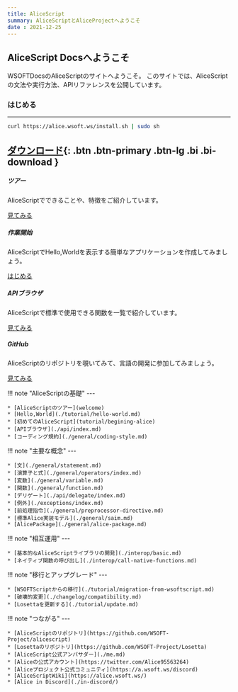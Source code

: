 ```yaml
---
title: AliceScript
summary: AliceScriptとAliceProjectへようこそ
date : 2021-12-25
---
```


## AliceScript Docsへようこそ
WSOFTDocsのAliceScriptのサイトへようこそ。
このサイトでは、AliceScriptの文法や実行方法、APIリファレンスを公開しています。

### はじめる

---

```sh title="シェル"
curl https://alice.wsoft.ws/install.sh | sudo sh
```

[ ダウンロード](./download.md){: .btn .btn-primary .btn-lg .bi .bi-download }
---

<div class="row">
  <div class="col-sm-6">
    <div class="card">
      <div class="card-body">
        <h5 class="card-title">ツアー</h5>
        <p class="card-text">AliceScriptでできることや、特徴をご紹介しています。</p>
        <a href="welcome" class="btn btn-primary"><i class="bi bi-book"></i> 見てみる</a>
      </div>
    </div>
  </div>
  <div class="col-sm-6">
    <div class="card">
      <div class="card-body">
        <h5 class="card-title">作業開始</h5>
        <p class="card-text">AliceScriptでHello,Worldを表示する簡単なアプリケーションを作成してみましょう。</p>
        <a href="./tutorial/hello-world.md" class="btn btn-success"><i class="bi bi-play"></i> はじめる</a>
      </div>
    </div>
  </div>
  <div class="col-sm-6">
    <div class="card">
      <div class="card-body">
        <h5 class="card-title">APIブラウザ</h5>
        <p class="card-text">AliceScriptで標準で使用できる関数を一覧で紹介しています。</p>
        <a href="./tutorial/hello-world.md" class="btn btn-primary"><i class="bi bi-book"></i> 見てみる</a>
      </div>
    </div>
  </div>
  <div class="col-sm-6">
    <div class="card">
      <div class="card-body">
        <h5 class="card-title">GitHub</h5>
        <p class="card-text">AliceScriptのリポジトリを覗いてみて、言語の開発に参加してみましょう。</p>
        <a href="./tutorial/hello-world.md" class="btn btn-dark"><i class="bi bi-github"></i> 見てみる</a>
      </div>
    </div>
  </div>
</div>

!!! note "AliceScriptの基礎"
    ---
    
    * [AliceScriptのツアー](welcome)
    * [Hello,World](./tutorial/hello-world.md)
    * [初めてのAliceScript](tutorial/begining-alice)
    * [APIブラウザ](./api/index.md)
    * [コーディング規約](./general/coding-style.md)

!!! note "主要な概念"
    ---

    * [文](./general/statement.md)
    * [演算子と式](./general/operators/index.md)
    * [変数](./general/variable.md)
    * [関数](./general/function.md)
    * [デリゲート](./api/delegate/index.md)
    * [例外](./exceptions/index.md)
    * [前処理指令](./general/preprocessor-directive.md)
    * [標準Alice実装モデル](./general/saim.md)
    * [AlicePackage](./general/alice-package.md)

!!! note "相互運用"
    ---

    * [基本的なAliceScriptライブラリの開発](./interop/basic.md)
    * [ネイティブ関数の呼び出し](./interop/call-native-functions.md)

!!! note "移行とアップグレード"
    ---
    
    * [WSOFTScriptからの移行](./tutorial/migration-from-wsoftscript.md)
    * [破壊的変更](./changelog/compatibility.md)
    * [Losettaを更新する](./tutorial/update.md)

!!! note "つながる"
    ---

    * [AliceScriptのリポジトリ](https://github.com/WSOFT-Project/alicescript)
    * [Losettaのリポジトリ](https://github.com/WSOFT-Project/Losetta)
    * [AliceScript公式アンバサダー](./me.md)
    * [Aliceの公式アカウント](https://twitter.com/Alice95563264)
    * [Aliceプロジェクト公式コミュニティ](https://a.wsoft.ws/discord)
    * [AliceScriptWiki](https://alice.wsoft.ws/)
    * [Alice in Discord](./in-discord/)
  